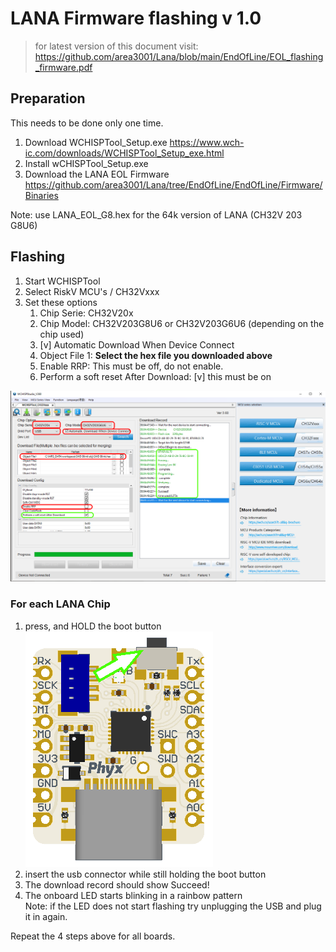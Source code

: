 # LANA Firmware flashing v 1.0

> for latest version of this document visit: https://github.com/area3001/Lana/blob/main/EndOfLine/EOL_flashing_firmware.pdf

## Preparation 
This needs to be done only one time.

1) Download WCHISPTool_Setup.exe
https://www.wch-ic.com/downloads/WCHISPTool_Setup_exe.html
2) Install wCHISPTool_Setup.exe
3) Download the LANA EOL Firmware
https://github.com/area3001/Lana/tree/EndOfLine/EndOfLine/Firmware/Binaries

Note: use LANA_EOL_G8.hex for the 64k version of LANA (CH32V 203 G8U6)

## Flashing
1) Start WCHISPTool
2) Select RiskV MCU's / CH32Vxxx
3) Set these options
	1. Chip Serie: CH32V20x
	2. Chip Model: CH32V203G8U6 or CH32V203G6U6 (depending on the chip used)
	3. [v] Automatic Download When Device Connect
	4. Object File 1: **Select the hex file you downloaded above**
    5. Enable RRP: This must be off, do not enable.
    6. Perform a soft reset After Download: [v] this must be on
   

![WCHISPTOOL Settings](Media/WCHISPTool_settings.png)

### For each LANA Chip
1) press, and HOLD the boot button  
![Boot button](Media/Lana_boot_button.png)
2) insert the usb connector while still holding the boot button
3) The download record should show Succeed!
4) The onboard LED starts blinking in a rainbow pattern  
   Note: if the LED does not start flashing try unplugging the USB and plug it in again.

Repeat the 4 steps above for all boards.